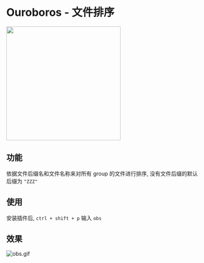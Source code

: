 # Ouroboros - 文件排序

<a href="https://sm.ms/image/PNtcf2IhwuzioXT" target="_blank"><img src="https://s2.loli.net/2022/01/09/PNtcf2IhwuzioXT.png" width = "300" height = "300" ></a>

## 功能

依据文件后缀名和文件名称来对所有 group 的文件进行排序, 没有文件后缀的默认后缀为 `"ZZZ"`

## 使用

安装插件后, `ctrl + shift + p` 输入 `obs`

## 效果

![obs.gif](https://s2.loli.net/2022/01/09/tQEVYIJqFwjairg.gif)


